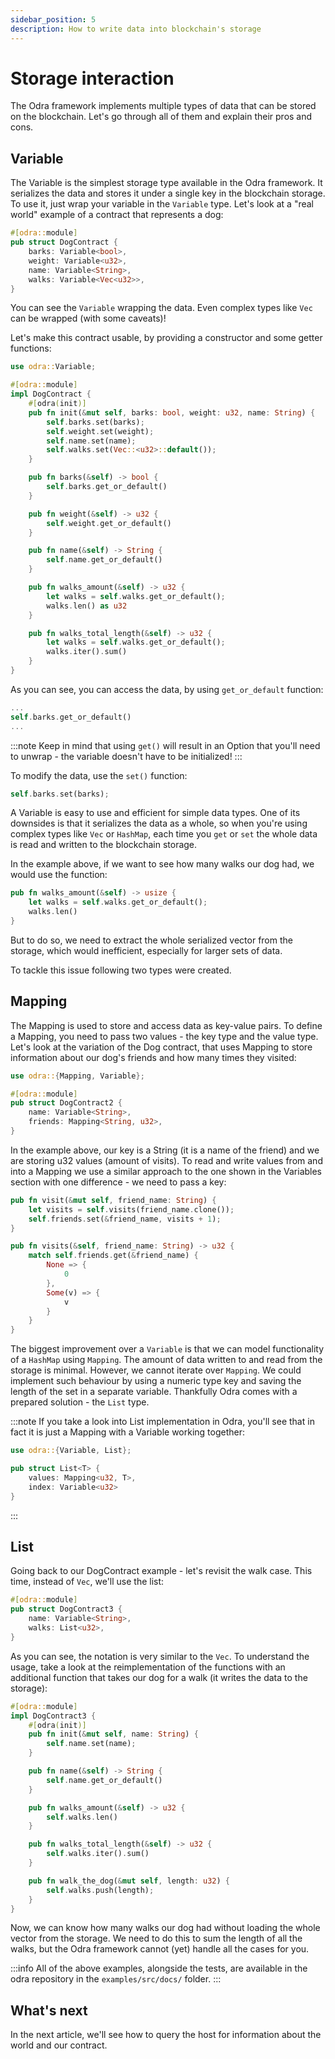 ```yaml
---
sidebar_position: 5
description: How to write data into blockchain's storage
---
```


# Storage interaction
The Odra framework implements multiple types of data that can be stored on the blockchain. Let's go
through all of them and explain their pros and cons.

## Variable
The Variable is the simplest storage type available in the Odra framework. It serializes the data and stores it under a single key in the blockchain storage. To use it, just wrap your
variable in the `Variable` type. Let's look at a "real world" example of a contract that represents a dog:

```rust title="examples/src/docs/variable.rs"
#[odra::module]
pub struct DogContract {
    barks: Variable<bool>,
    weight: Variable<u32>,
    name: Variable<String>,
    walks: Variable<Vec<u32>>,
}
```

You can see the `Variable` wrapping the data. Even complex types like `Vec` can be wrapped (with some caveats)!

Let's make this contract usable, by providing a constructor and some getter functions:

```rust title="examples/src/docs/variable.rs"
use odra::Variable;

#[odra::module]
impl DogContract {
    #[odra(init)]
    pub fn init(&mut self, barks: bool, weight: u32, name: String) {
        self.barks.set(barks);
        self.weight.set(weight);
        self.name.set(name);
        self.walks.set(Vec::<u32>::default());
    }

    pub fn barks(&self) -> bool {
        self.barks.get_or_default()
    }

    pub fn weight(&self) -> u32 {
        self.weight.get_or_default()
    }

    pub fn name(&self) -> String {
        self.name.get_or_default()
    }

    pub fn walks_amount(&self) -> u32 {
        let walks = self.walks.get_or_default();
        walks.len() as u32
    }

    pub fn walks_total_length(&self) -> u32 {
        let walks = self.walks.get_or_default();
        walks.iter().sum()
    }
}
```

As you can see, you can access the data, by using `get_or_default` function:

```rust title="examples/src/docs/variable.rs"
...
self.barks.get_or_default()
...
```

:::note
Keep in mind that using `get()` will result in an Option that you'll need to unwrap - the variable
doesn't have to be initialized!
:::

To modify the data, use the `set()` function:

```rust title="examples/src/docs/variable.rs"
self.barks.set(barks);
```

A Variable is easy to use and efficient for simple data types. One of its downsides is that it
serializes the data as a whole, so when you're using complex types like `Vec` or `HashMap`,
each time you `get` or `set` the whole data is read and written to the blockchain storage.

In the example above, if we want to see how many walks our dog had, we would use the function:
```rust title="examples/src/docs/variable.rs"
pub fn walks_amount(&self) -> usize {
    let walks = self.walks.get_or_default();
    walks.len()
}
```
But to do so, we need to extract the whole serialized vector from the storage, which would inefficient,
especially for larger sets of data.

To tackle this issue following two types were created.

## Mapping

The Mapping is used to store and access data as key-value pairs. To define a Mapping, you need to
pass two values - the key type and the value type. Let's look at the variation of the Dog contract, that
uses Mapping to store information about our dog's friends and how many times they visited:

```rust title="examples/src/docs/mapping.rs"
use odra::{Mapping, Variable};

#[odra::module]
pub struct DogContract2 {
    name: Variable<String>,
    friends: Mapping<String, u32>,
}
```

In the example above, our key is a String (it is a name of the friend) and we are storing u32 values
(amount of visits). To read and write values from and into a Mapping we use a similar approach
to the one shown in the Variables section with one difference - we need to pass a key:

```rust title="examples/src/docs/mapping.rs"
pub fn visit(&mut self, friend_name: String) {
    let visits = self.visits(friend_name.clone());
    self.friends.set(&friend_name, visits + 1);
}

pub fn visits(&self, friend_name: String) -> u32 {
    match self.friends.get(&friend_name) {
        None => {
            0
        },
        Some(v) => {
            v
        }
    }
}
```

The biggest improvement over a `Variable` is that we can model functionality of a `HashMap` using `Mapping`.
The amount of data written to and read from the storage is minimal. However, we cannot iterate over `Mapping`.
We could implement such behaviour by using a numeric type key and saving the length of the set in a
separate variable. Thankfully Odra comes with a prepared solution - the `List` type.

:::note
If you take a look into List implementation in Odra, you'll see that in fact it is just a Mapping with
a Variable working together:

```rust title="core/src/list.rs"
use odra::{Variable, List};

pub struct List<T> {
    values: Mapping<u32, T>,
    index: Variable<u32>
}
```
:::

## List
Going back to our DogContract example - let's revisit the walk case. This time, instead of `Vec`,
we'll use the list:

```rust title="examples/src/docs/list.rs"
#[odra::module]
pub struct DogContract3 {
    name: Variable<String>,
    walks: List<u32>,
}
```

As you can see, the notation is very similar to the `Vec`. To understand the usage, take a look
at the reimplementation of the functions with an additional function that takes our dog for a walk
(it writes the data to the storage):

```rust title="examples/src/docs/list.rs"
#[odra::module]
impl DogContract3 {
    #[odra(init)]
    pub fn init(&mut self, name: String) {
        self.name.set(name);
    }

    pub fn name(&self) -> String {
        self.name.get_or_default()
    }

    pub fn walks_amount(&self) -> u32 {
        self.walks.len()
    }

    pub fn walks_total_length(&self) -> u32 {
        self.walks.iter().sum()
    }

    pub fn walk_the_dog(&mut self, length: u32) {
        self.walks.push(length);
    }
}
```

Now, we can know how many walks our dog had without loading the whole vector from the storage.
We need to do this to sum the length of all the walks, but the Odra framework cannot (yet) handle all
the cases for you.

:::info
All of the above examples, alongside the tests, are available in the odra repository in the `examples/src/docs/` folder.
:::

## What's next
In the next article, we'll see how to query the host for information about the world and our contract.
